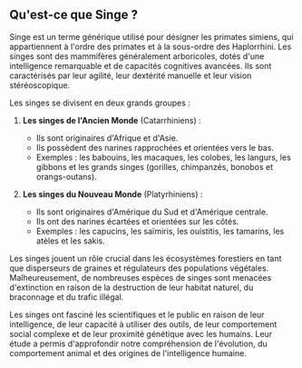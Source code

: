 ## Qu'est-ce que Singe ?

Singe est un terme générique utilisé pour désigner les primates simiens, qui appartiennent à l'ordre des primates et à la sous-ordre des Haplorrhini. Les singes sont des mammifères généralement arboricoles, dotés d'une intelligence remarquable et de capacités cognitives avancées. Ils sont caractérisés par leur agilité, leur dextérité manuelle et leur vision stéréoscopique.

Les singes se divisent en deux grands groupes :

1. **Les singes de l'Ancien Monde** (Catarrhiniens) :
   - Ils sont originaires d'Afrique et d'Asie.
   - Ils possèdent des narines rapprochées et orientées vers le bas.
   - Exemples : les babouins, les macaques, les colobes, les langurs, les gibbons et les grands singes (gorilles, chimpanzés, bonobos et orangs-outans).

2. **Les singes du Nouveau Monde** (Platyrhiniens) :
   - Ils sont originaires d'Amérique du Sud et d'Amérique centrale.
   - Ils ont des narines écartées et orientées sur les côtés.
   - Exemples : les capucins, les saïmiris, les ouistitis, les tamarins, les atèles et les sakis.

Les singes jouent un rôle crucial dans les écosystèmes forestiers en tant que disperseurs de graines et régulateurs des populations végétales. Malheureusement, de nombreuses espèces de singes sont menacées d'extinction en raison de la destruction de leur habitat naturel, du braconnage et du trafic illégal.

Les singes ont fasciné les scientifiques et le public en raison de leur intelligence, de leur capacité à utiliser des outils, de leur comportement social complexe et de leur proximité génétique avec les humains. Leur étude a permis d'approfondir notre compréhension de l'évolution, du comportement animal et des origines de l'intelligence humaine.